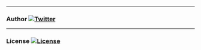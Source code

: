 ---------------------------
### Author  [![Twitter](https://img.shields.io/badge/kuoa-<3-66BAB7.svg)](https://github.com/kuoa)

---------------------------
### License  [![License](https://img.shields.io/npm/l/express.svg)](https://github.com/kuoa/julia/blob/master/LICENSE)
